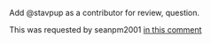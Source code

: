 Add @stavpup as a contributor for review, question.

This was requested by seanpm2001 [in this comment](https://github.com/seanpm2001/seanpm2001/issues/22#issuecomment-1003257179)
